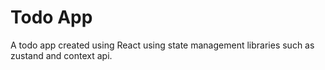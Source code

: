 # Todo App

A todo app created using React using state management libraries such as zustand and context api.
